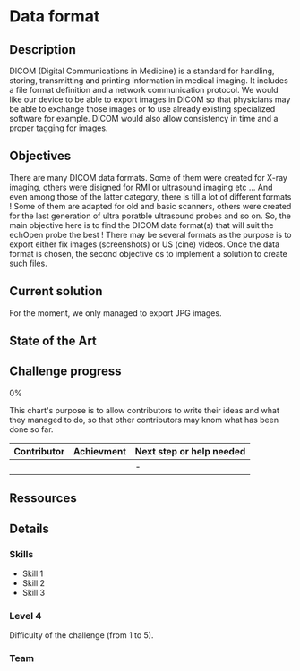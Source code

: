 # Data format

## Description
DICOM (Digital Communications in Medicine) is a standard for handling, storing, transmitting and printing information in medical imaging. It includes a file format definition and 
a network communication protocol. We would like our device to be able to export images in DICOM so that physicians may be able to exchange those 
images or to use already existing specialized software for example. DICOM would also allow consistency in time and a proper tagging for 
images. 
 
 ## Objectives
 There are many DICOM data formats. Some of them were created for X-ray imaging, others were disigned for RMI or ultrasound imaging etc ... And even among those of the latter category, there is till a lot of different formats ! Some of them are adapted for old and basic scanners, others were created for the last generation of ultra poratble ultrasound probes and so on. 
So, the main objective here is to find the DICOM data format(s) that will suit the echOpen probe the best ! There may be several formats as the purpose is to export either fix images (screenshots) or US (cine) videos.
Once the data format is chosen, the second objective os to implement a solution to create such files. 
 
 ## Current solution
 For the moment, we only managed to export JPG images.
 
 ## State of the Art
 
 
 
 ## Challenge progress
0%

This chart's purpose is to allow contributors to write their ideas and what they managed to do, so that other contributors may knom what has been done so far.

| Contributor                  | Achievment                                | Next step or help needed        | 
| :---                         | :---                                      | :---                            | 
|                              |                                           | -                               |

 
 ## Ressources
 
 ## Details 
 
 ### Skills
 * Skill 1
 * Skill 2
 * Skill 3
 
 ### Level 4
Difficulty of the challenge (from 1 to 5).

### Team
 
